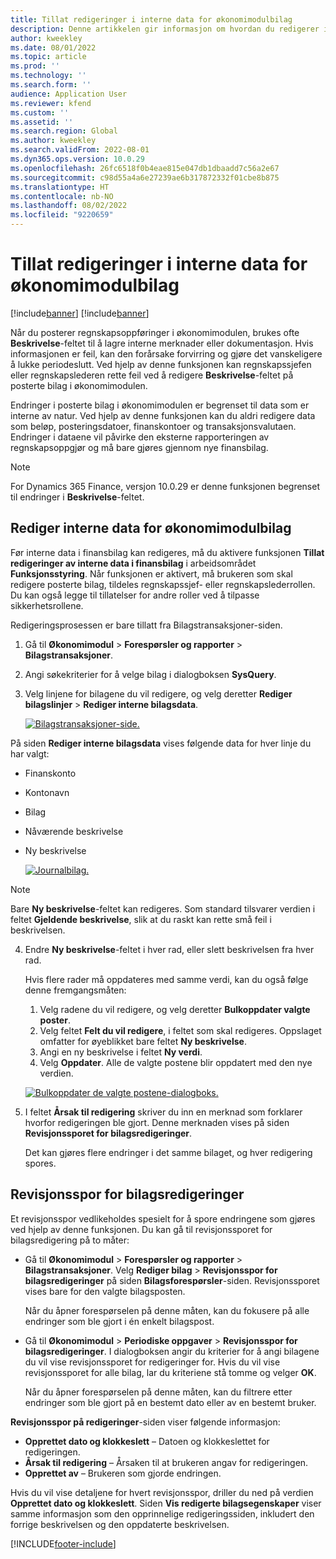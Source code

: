 ```yaml
---
title: Tillat redigeringer i interne data for økonomimodulbilag
description: Denne artikkelen gir informasjon om hvordan du redigerer interne data i finansbilag.
author: kweekley
ms.date: 08/01/2022
ms.topic: article
ms.prod: ''
ms.technology: ''
ms.search.form: ''
audience: Application User
ms.reviewer: kfend
ms.custom: ''
ms.assetid: ''
ms.search.region: Global
ms.author: kweekley
ms.search.validFrom: 2022-08-01
ms.dyn365.ops.version: 10.0.29
ms.openlocfilehash: 26fc6518f0b4eae815e047db1dbaadd7c56a2e67
ms.sourcegitcommit: c98d55a4a6e27239ae6b317872332f01cbe8b875
ms.translationtype: HT
ms.contentlocale: nb-NO
ms.lasthandoff: 08/02/2022
ms.locfileid: "9220659"
---
```

# <a name="allow-edits-to-internal-data-on-general-ledger-vouchers"></a>Tillat redigeringer i interne data for økonomimodulbilag

[!include[banner](../includes/banner.md)]
[!include[banner](../includes/preview-banner.md)]


Når du posterer regnskapsoppføringer i økonomimodulen, brukes ofte **Beskrivelse**-feltet til å lagre interne merknader eller dokumentasjon. Hvis informasjonen er feil, kan den forårsake forvirring og gjøre det vanskeligere å lukke periodeslutt. Ved hjelp av denne funksjonen kan regnskapssjefen eller regnskapslederen rette feil ved å redigere **Beskrivelse**-feltet på posterte bilag i økonomimodulen.

Endringer i posterte bilag i økonomimodulen er begrenset til data som er interne av natur. Ved hjelp av denne funksjonen kan du aldri redigere data som beløp, posteringsdatoer, finanskontoer og transaksjonsvalutaen. Endringer i dataene vil påvirke den eksterne rapporteringen av regnskapsoppgjør og må bare gjøres gjennom nye finansbilag.

> [!NOTE]
> For Dynamics 365 Finance, versjon 10.0.29 er denne funksjonen begrenset til endringer i **Beskrivelse**-feltet.

## <a name="edit-internal-data-on-general-ledger-vouchers"></a>Rediger interne data for økonomimodulbilag

Før interne data i finansbilag kan redigeres, må du aktivere funksjonen **Tillat redigeringer av interne data i finansbilag** i arbeidsområdet **Funksjonsstyring**.
Når funksjonen er aktivert, må brukeren som skal redigere posterte bilag, tildeles regnskapssjef- eller regnskapslederrollen. Du kan også legge til tillatelser for andre roller ved å tilpasse sikkerhetsrollene.

Redigeringsprosessen er bare tillatt fra Bilagstransaksjoner-siden.

1. Gå til **Økonomimodul** > **Forespørsler og rapporter** > **Bilagstransaksjoner**.
2. Angi søkekriterier for å velge bilag i dialogboksen **SysQuery**.
3. Velg linjene for bilagene du vil redigere, og velg deretter **Rediger bilagslinjer** > **Rediger interne bilagsdata**.

    [![Bilagstransaksjoner-side.](./media/voucher-transactions-page.png)](./media/voucher-transactions-page.png)
    
På siden **Rediger interne bilagsdata** vises følgende data for hver linje du har valgt:
  
  - Finanskonto
  - Kontonavn
  - Bilag
  - Nåværende beskrivelse
  - Ny beskrivelse

    [![Journalbilag.](./media/edit-internal-voucher-data.png)](./media/edit-internal-voucher-data.png)
    
> [!NOTE]
> Bare **Ny beskrivelse**-feltet kan redigeres. Som standard tilsvarer verdien i feltet **Gjeldende beskrivelse**, slik at du raskt kan rette små feil i beskrivelsen.

4. Endre **Ny beskrivelse**-feltet i hver rad, eller slett beskrivelsen fra hver rad.

   Hvis flere rader må oppdateres med samme verdi, kan du også følge denne fremgangsmåten:

      1. Velg radene du vil redigere, og velg deretter **Bulkoppdater valgte poster**.
      2. Velg feltet **Felt du vil redigere**, i feltet som skal redigeres. Oppslaget omfatter for øyeblikket bare feltet **Ny beskrivelse**.
      3. Angi en ny beskrivelse i feltet **Ny verdi**.
      4. Velg **Oppdater**. Alle de valgte postene blir oppdatert med den nye verdien.

      [![Bulkoppdater de valgte postene-dialogboks.](./media/bulk-update-selected-records.png)](./media/bulk-update-selected-records.png)
    
5. I feltet **Årsak til redigering** skriver du inn en merknad som forklarer hvorfor redigeringen ble gjort. Denne merknaden vises på siden **Revisjonssporet for bilagsredigeringer**.

   Det kan gjøres flere endringer i det samme bilaget, og hver redigering spores.

## <a name="audit-trail-of-voucher-edits"></a>Revisjonsspor for bilagsredigeringer

Et revisjonsspor vedlikeholdes spesielt for å spore endringene som gjøres ved hjelp av denne funksjonen. Du kan gå til revisjonssporet for bilagsredigering på to måter:

  - Gå til **Økonomimodul** > **Forespørsler og rapporter** > **Bilagstransaksjoner**. Velg **Rediger bilag** > **Revisjonsspor for bilagsredigeringer** på siden **Bilagsforespørsler**-siden. Revisjonssporet vises bare for den valgte bilagsposten. 
   
    Når du åpner forespørselen på denne måten, kan du fokusere på alle endringer som ble gjort i én enkelt bilagspost.
  
  - Gå til **Økonomimodul** > **Periodiske oppgaver** > **Revisjonsspor for bilagsredigeringer**. I dialogboksen angir du kriterier for å angi bilagene du vil vise revisjonssporet for redigeringer for. Hvis du vil vise revisjonssporet for alle bilag, lar du kriteriene stå tomme og velger **OK**. 
    
    Når du åpner forespørselen på denne måten, kan du filtrere etter endringer som ble gjort på en bestemt dato eller av en bestemt bruker.

**Revisjonsspor på redigeringer**-siden viser følgende informasjon:

- **Opprettet dato og klokkeslett** – Datoen og klokkeslettet for redigeringen.
- **Årsak til redigering** – Årsaken til at brukeren angav for redigeringen.
- **Opprettet av** – Brukeren som gjorde endringen.

Hvis du vil vise detaljene for hvert revisjonsspor, driller du ned på verdien **Opprettet dato og klokkeslett**. Siden **Vis redigerte bilagsegenskaper** viser samme informasjon som den opprinnelige redigeringssiden, inkludert den forrige beskrivelsen og den oppdaterte beskrivelsen.


[!INCLUDE[footer-include](../../includes/footer-banner.md)]
